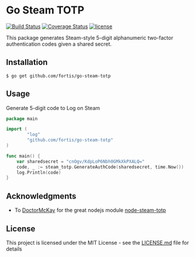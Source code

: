 # Go Steam TOTP
[![Build Status](https://travis-ci.org/fortis/go-steam-totp.svg?branch=master)](https://travis-ci.org/fortis/go-steam-totp)
[![Coverage Status](https://coveralls.io/repos/github/fortis/go-steam-totp/badge.svg?branch=master)](https://coveralls.io/github/fortis/go-steam-totp?branch=master)
[![license](https://img.shields.io/npm/l/steam-totp.svg)](https://github.com/fortis/go-steam-totp/blob/master/LICENSE)

This package generates Steam-style 5-digit alphanumeric two-factor authentication codes given a shared secret.

## Installation

    $ go get github.com/fortis/go-steam-totp

## Usage
Generate 5-digit code to Log on Steam

```go
package main

import (
        "log"
        "github.com/fortis/go-steam-totp"
)

func main() {
    var sharedsecret = "cnOgv/KdpLoP6Nbh0GMkXkPXALQ="
    code, _ := steam_totp.GenerateAuthCode(sharedsecret, time.Now())
    log.Println(code)
}
```

## Acknowledgments
- To [DoctorMcKay](https://github.com/DoctorMcKay) for the great nodejs module [node-steam-totp](https://github.com/DoctorMcKay/node-steam-totp)

## License

This project is licensed under the MIT License - see the [LICENSE.md](LICENSE) file for details
